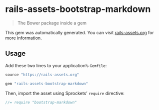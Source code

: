 # rails-assets-bootstrap-markdown

> The Bower package inside a gem

This gem was automatically generated. You can visit [rails-assets.org](https://rails-assets.org) for more information.

## Usage

Add these two lines to your application’s `Gemfile`:

```ruby
source "https://rails-assets.org"

gem "rails-assets-bootstrap-markdown"
```

Then, import the asset using Sprockets’ `require` directive:

```js
//= require "bootstrap-markdown"
```

